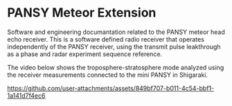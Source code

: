 # PANSY Meteor Extension

Software and engineering documantation related to the PANSY meteor head echo receiver. This is a software defined radio receiver that operates independently of the PANSY receiver, using the transmit pulse leakthrough as a phase and radar experiment sequence reference. 

The video below shows the troposphere-stratosphere mode analyzed using the receiver measurements connected to the mini PANSY in Shigaraki. 

https://github.com/user-attachments/assets/849bf707-b011-4c54-bbf1-1a141d7f4ec6

